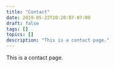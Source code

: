 ```yaml
---
title: "Contact"
date: 2019-05-22T20:20:07-07:00
draft: false
tags: []
topics: []
description: "This is a contact page."
---
```


This is a contact page.
